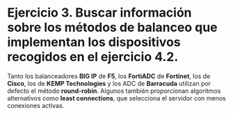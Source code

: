 # Ejercicio 3. Buscar información sobre los métodos de balanceo que implementan los dispositivos recogidos en el ejercicio 4.2.
Tanto los balanceadores **BIG IP** de **F5**, los **FortiADC** de **Fortinet**, los de **Cisco**, los de **KEMP Technologies** y los ADC de **Barracuda** utilizan por defecto el método **round-robin**. Algunos también proporcionan algoritmos alternativos como **least connections**, que selecciona el servidor con menos conexiones activas.